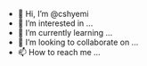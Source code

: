 - 👋 Hi, I’m @cshyemi
- 👀 I’m interested in ...
- 🌱 I’m currently learning ...
- 💞️ I’m looking to collaborate on ...
- 📫 How to reach me ...

<!---
cshyemi/cshyemi is a ✨ special ✨ repository because its `README.md` (this file) appears on your GitHub profile.
You can click the Preview link to take a look at your changes.
--->
